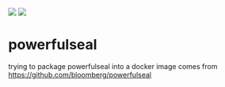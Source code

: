 [![](https://images.microbadger.com/badges/image/dadez/powerfulseal:autobuild.svg)](https://microbadger.com/images/dadez/powerfulseal:autobuild "Get your own image badge on microbadger.com")  [![](https://images.microbadger.com/badges/version/dadez/powerfulseal:autobuild.svg)](https://microbadger.com/images/dadez/powerfulseal:autobuild "Get your own version badge on microbadger.com")

# powerfulseal
trying to package powerfulseal into a docker image
comes from https://github.com/bloomberg/powerfulseal
